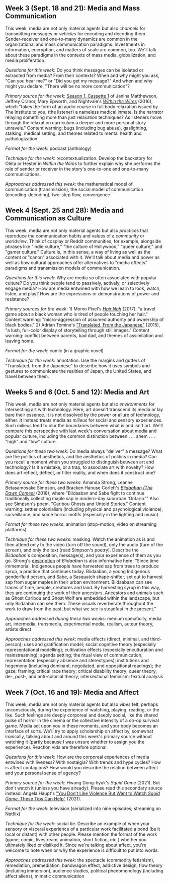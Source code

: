 ## Week 3 (Sept. 18 and 21): Media and Mass Communication

This week, media are not only material agents but also *channels* for transmitting messages or *vehicles* for encoding and decoding them. Sender-receiver and one-to-many dynamics are common in the organizational and mass communication paradigms. Investments in information, encryption, and matters of scale are common, too. We'll talk about these paradigms in the contexts of mass media, globalization, and media proliferation. 

*Questions for this week*: Do you think messages can be isolated or extracted from media? From their contexts? When and why might you ask, "Can you hear me?" or "Did you get my message?" And when and why might you declare, "There will be no more communication"? 

*Primary source for the week*: [Season 1, Cassette 1](https://beta.prx.org/stories/232303) of Janina Matthewson, Jeffrey Cranor, Mary Epworth, and Nightvale's [*Within the Wires*](http://www.nightvalepresents.com/withinthewires) (2016), which "takes the form of an audio course in full body relaxation issued by The Institute to you, (the listener) a nameless medical inmate. Is the narrator relaying something more than just relaxation techniques? As listeners move through the relaxation curriculum a deeper and more personal story unravels." Content warning: bugs (including bug abuse), gaslighting, stalking, medical setting, and themes related to mental health and pathologization

*Format for the week*: podcast (anthology)

*Technique for the week*: recontextualization. Develop the backstory for Oleta or Hester in *Within the Wires* to further explain why she performs the role of sender or receiver in the story's one-to-one and one-to-many communications. 

*Approaches addressed this week*: the mathematical model of communication (transmission), the social model of communication (encoding-decoding), two-step flow, convergence

## Week 4 (Sept. 25 and 28): Media and Communication as Culture

This week, media are not only material agents but also *practices* that reproduce the communication habits and values of a *community* or *worldview*. Think of cosplay or Reddit communities, for example, alongside phrases like "indie culture," "the culture of Hollywood," "queer culture," and "gamer culture." Culture is, in this sense, a way of living as well as the content or "canon" associated with it. We'll talk about media and power as well as how cultural approaches offer alternatives to "media effects" paradigms and transmission models of communication. 

*Questions for this week*: Why are media so often associated with popular culture? Do you think people tend to passively, actively, or selectively engage media? How are media entwined with how we learn to look, watch, listen, and play? How are the expressions or demonstrations of power and resistance? 

*Primary sources for the week*: 1) Momo Pixel's [*Hair Nah*](https://www.momopixel.com/hair-nah) (2017), "a travel game about a black woman who is tired of people touching her hair." Content warning: "micro-aggression of assumed authority and ownership of black bodies." 2) Adrian Tomine's ["Translated, From the Japanese"](https://drawnandquarterly.com/books/killing-and-dying/) (2015), "a lush, full-color display of storytelling through still images." Content warning: conflict between parents, bad dad, and themes of assimilation and leaving home.

*Format for the week*: comic (in a graphic novel)

*Technique for the week*: annotation. Use the margins and gutters of "Translated, from the Japanese" to describe how it uses symbols and gestures to communicate the realities of Japan, the United States, and travel between them. 

## Weeks 5 and 6 (Oct. 5 and 12): Media and Art

This week, media are not only material agents but also *environments* for intersecting art with technology. Here, art doesn't transcend its media or lay bare their essence. It is not dissolved by the power or allure of technology, either. It instead treats media as *milieus* for social and sensory experiences. Such milieus tend to blur the boundaries between what is and isn't art. We'll compare this perspective with last week's conversation about media and popular culture, including the common distinction between . . . ahem . . . "high" and "low" culture. 

*Questions for these two week*: Do media always "deliver" a message? What are the politics of aesthetics, and the aesthetics of politics in media? Can you recall a moment when you struggled to distinguish between art and technology? Is it a mistake, or a trap, to associate art with novelty? How does art reflect, deflect, or filter reality, and when does it construct one? 

*Primary source for these two weeks*: Amanda Strong, Leanne Betasamosake Simpson, and Bracken Hanuse Corlett's [*Biidaaban (The Dawn Comes)*](https://www.spottedfawnproductions.com/biidaaban/) (2018), where "Biidaaban and Sabe fight to continue traditionally collecting maple sap in modern-day suburban 'Ontario.'" Also see Simpson's poem, "Caribou Ghosts and Untold Stories." Content warning: settler colonialism (including physical and psychological violence), surveillance, and some horror motifs (especially in the lighting and music).

*Format for these two weeks*: animation (stop-motion; video on streaming platforms)

*Technique for these two weeks*: masking. Watch the animation as is and then attend only to the video (turn off the sound), only the audio (turn of the screen), and only the text (read Simpson's poetry). Describe the *Biidaaban*'s composition, message(s), and your experience of them as you go. Strong's [description](https://www.spottedfawnproductions.com/biidaaban) of *Biidaaban* is also informative here: “Since time immemorial, Indigenous people have harvested sap from trees to produce syrup, a practice that continues today. Biidaaban, a young Indigenous genderfluid person, and Sabe, a Sasquatch shape-shifter, set out to harvest sap from sugar maples in their urban environment. Biidaabaan can see traces of time, people, creatures and land. By harvesting syrup in this way, they are continuing the work of their ancestors. Ancestors and animals such as Ghost Caribou and Ghost Wolf are embedded within the landscape, but only Biidaaban can see them. These visuals reverberate throughout the work to draw from the past, but what we see is steadfast in the present.” 

*Approaches addressed during these two weeks*: medium specificity, media art, intermedia, transmedia, experimental media, realism, auteur theory, artists direct

*Approaches addressed this week*: media effects (direct, minimal, and third-person); uses and gratification model; social cognitive theory (especially representational modelling); cultivation effects (especially enculturation and mainstreaming); agenda setting; the ritual view of communication; representation (especially absence and stereotypes); institutions and hegemony (including dominant, negotiated, and oppositional readings); the gaze; framing; critical race theory; critical disability theory; queer theory; de-, post-, and anti-colonial theory; intersectional feminism; textual analysis

## Week 7 (Oct. 16 and 19): Media and Affect

This week, media are not only material agents but also *vibes* felt, perhaps unconsciously, during the experience of watching, playing, reading, or the like. Such feelings are deeply corporeal and deeply social, like the shared pulse of horror in the cinema or the collective intensity of a co-op survival game. Media act upon you in these moments, and your body becomes an interface of sorts. We'll try to apply scholarship on affect by, somewhat ironically, talking about and around this week's primary source without watching it (partly because I was unsure whether to assign you the experience). Reaction vids are therefore optional.

*Questions for this week*: How are the corporeal experiences of media entwined with liveness? With nostalgia? With trends and hype cycles? How is affect contagious? How would you describe the relation between affect and your personal sense of agency? 

*Primary source for the week*: Hwang Dong-hyuk's *Squid Game* (2021). But don't watch it (unless you have already). Please read this secondary source instead: Angela Haupt's ["You Don’t Like Violence But Want to Watch *Squid Game.* These Tips Can Help"](https://www.washingtonpost.com/lifestyle/2021/10/14/tv-violence-squid-game-watch/) (2021). 

*Format for the week*: television (serialized into nine episodes; streaming on Netflix)

*Technique for the week*: social tie. Describe an example of when your sensory or visceral experience of a particular work facilitated a bond (be it local or distant) with other people. Please mention the format of the work (game, comic, livestream, animation, short fiction, etc.) whether you ultimately liked or disliked it. Since we're talking about affect, you're welcome to note when or why the experience is difficult to put into words. 

*Approaches addressed this week*: the spectacle (commodity fetishism), remediation, premediation, bandwagon effect, addictive design, flow theory (including immersion), audience studies, political phenomenology (including affect aliens), mimetic communication 
